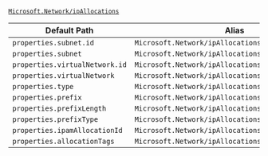 [`Microsoft.Network/ipAllocations`](https://docs.microsoft.com/en-us/azure/templates/microsoft.network/ipallocations)

| Default Path | Alias |
|---|---|
| `properties.subnet.id` | `Microsoft.Network/ipAllocations/subnet.id` |
| `properties.subnet` | `Microsoft.Network/ipAllocations/subnet` |
| `properties.virtualNetwork.id` | `Microsoft.Network/ipAllocations/virtualNetwork.id` |
| `properties.virtualNetwork` | `Microsoft.Network/ipAllocations/virtualNetwork` |
| `properties.type` | `Microsoft.Network/ipAllocations/type` |
| `properties.prefix` | `Microsoft.Network/ipAllocations/prefix` |
| `properties.prefixLength` | `Microsoft.Network/ipAllocations/prefixLength` |
| `properties.prefixType` | `Microsoft.Network/ipAllocations/prefixType` |
| `properties.ipamAllocationId` | `Microsoft.Network/ipAllocations/ipamAllocationId` |
| `properties.allocationTags` | `Microsoft.Network/ipAllocations/allocationTags` |

